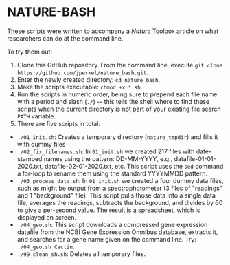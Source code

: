 # NATURE-BASH

These scripts were written to accompany a *Nature* Toolbox article on what researchers can do at the command line. 

To try them out: 

1. Clone this GitHub repository. From the command line, execute `git clone https://github.com/jperkel/nature_bash.git`. 
2. Enter the newly created directory: `cd nature_bash`.
3. Make the scripts executable: `chmod +x *.sh`. 
4. Run the scripts in numeric order, being sure to prepend each file name with a period and slash (`./`) -- this tells the shell where to find these scripts when the current directory is not part of your existing file search `PATH` variable. 
5. There are five scripts in total:
- `./01_init.sh`: Creates a temporary directory (`nature_tmpdir`) and fills it with dummy files
- `./02_fix_filenames.sh`: In `01_init.sh` we created 217 files with date-stamped names using the pattern: DD-MM-YYYY, e.g., datafile-01-01-2020.txt, datafile-02-01-2020.txt, etc. This script uses the `sed` command a for-loop to rename them using the standard YYYYMMDD pattern. 
- `./03_process_data.sh`: In `01_init.sh` we created a four dummy data files, such as might be output from a spectrophotometer (3 files of "readings" and 1 "background" file). This script pulls those data into a single data file, averages the readings, subtracts the background, and divides by 60 to give a per-second value. The result is a spreadsheet, which is displayed on screen.
- `./04_geo.sh`: This script downloads a compressed gene expression datafile from the NCBI Gene Expression Omnibus database, extracts it, and searches for a gene name given on the command line. Try: `./04_geo.sh Cactin`. 
- `./99_clean_sh.sh`: Deletes all temporary files. 
